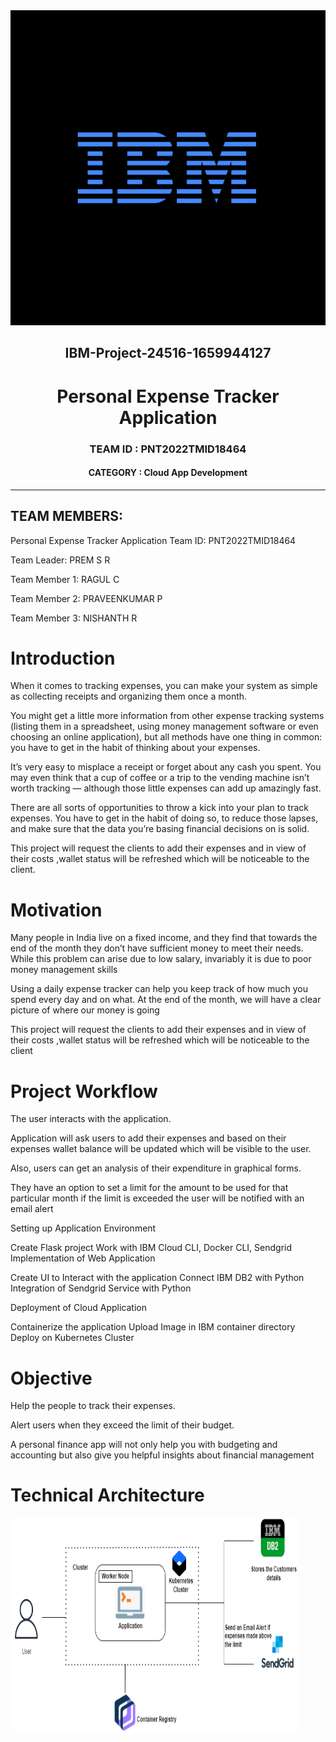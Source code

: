 
<div align="center">
 <img src="https://github.com/IBM-EPBL/IBM-Project-24516-1659944127/blob/main/Resources/Logo.svg">   
 <h2>IBM-Project-24516-1659944127</h2>
  </div>
   

<h1 align="center"> Personal Expense Tracker Application </h1>
<b><h3 align="center"> TEAM ID : PNT2022TMID18464</h3></b>
   <h4 align="center">CATEGORY : Cloud App Development<br></h4>
<hr>
<h2 > TEAM MEMBERS: </h2>
  Personal Expense Tracker Application
  Team ID: PNT2022TMID18464

  Team Leader: PREM S R

  Team Member 1: RAGUL C

  Team Member 2: PRAVEENKUMAR P

  Team Member 3: NISHANTH R

# Introduction
When it comes to tracking expenses, you can make your system as simple as collecting receipts and organizing them once a month.

You might get a little more information from other expense tracking systems (listing them in a spreadsheet, using money management software or even choosing an online application), but all methods have one thing in common: you have to get in the habit of thinking about your expenses.

It’s very easy to misplace a receipt or forget about any cash you spent. You may even think that a cup of coffee or a trip to the vending machine isn’t worth tracking — although those little expenses can add up amazingly fast.

There are all sorts of opportunities to throw a kick into your plan to track expenses. You have to get in the habit of doing so, to reduce those lapses, and make sure that the data you’re basing financial decisions on is solid.

This project will request the clients to add their expenses and in view of their costs ,wallet status will be refreshed which will be noticeable to the client.

# Motivation
Many people in India live on a fixed income, and they find that towards the end of the month they don’t have sufficient money to meet their needs. While this problem can arise due to low salary, invariably it is due to poor money management skills

Using a daily expense tracker can help you keep track of how much you spend every day and on what. At the end of the month, we will have a clear picture of where our money is going

This project will request the clients to add their expenses and in view of their costs ,wallet status will be refreshed which will be noticeable to the client

# Project Workflow
The user interacts with the application.

Application will ask users to add their expenses and based on their expenses wallet balance will be updated which will be visible to the user.

Also, users can get an analysis of their expenditure in graphical forms.

They have an option to set a limit for the amount to be used for that particular month if the limit is exceeded the user will be notified with an email alert

Setting up Application Environment

Create Flask project
Work with IBM Cloud CLI, Docker CLI, Sendgrid
Implementation of Web Application

Create UI to Interact with the application
Connect IBM DB2 with Python
Integration of Sendgrid Service with Python

Deployment of Cloud Application

Containerize the application
Upload Image in IBM container directory
Deploy on Kubernetes Cluster
# Objective
Help the people to track their expenses.

Alert users when they exceed the limit of their budget.

A personal finance app will not only help you with budgeting and accounting but also give you helpful insights about financial management

# Technical Architecture
<img src="https://github.com/IBM-EPBL/IBM-Project-24516-1659944127/blob/main/Resources/technicalarchitecture.png" width="460" height="345">

